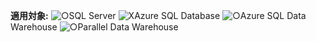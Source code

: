 <Token>**適用対象:** ![○](media/yes.png)SQL Server ![X](media/no.png)Azure SQL Database ![○](media/yes.png)Azure SQL Data Warehouse ![○](media/yes.png)Parallel Data Warehouse </Token>


